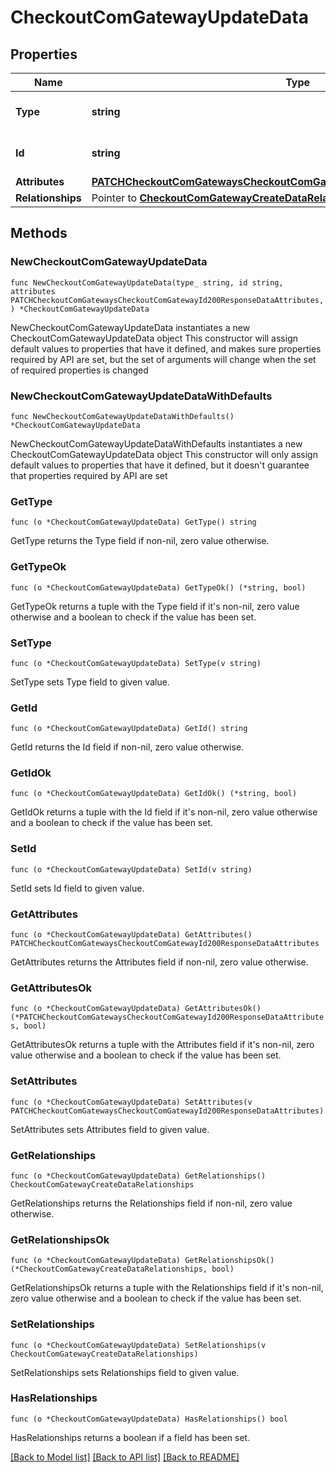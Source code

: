 # CheckoutComGatewayUpdateData

## Properties

Name | Type | Description | Notes
------------ | ------------- | ------------- | -------------
**Type** | **string** | The resource&#39;s type | [default to "checkout_com_gateways"]
**Id** | **string** | The resource&#39;s id | 
**Attributes** | [**PATCHCheckoutComGatewaysCheckoutComGatewayId200ResponseDataAttributes**](PATCHCheckoutComGatewaysCheckoutComGatewayId200ResponseDataAttributes.md) |  | 
**Relationships** | Pointer to [**CheckoutComGatewayCreateDataRelationships**](CheckoutComGatewayCreateDataRelationships.md) |  | [optional] 

## Methods

### NewCheckoutComGatewayUpdateData

`func NewCheckoutComGatewayUpdateData(type_ string, id string, attributes PATCHCheckoutComGatewaysCheckoutComGatewayId200ResponseDataAttributes, ) *CheckoutComGatewayUpdateData`

NewCheckoutComGatewayUpdateData instantiates a new CheckoutComGatewayUpdateData object
This constructor will assign default values to properties that have it defined,
and makes sure properties required by API are set, but the set of arguments
will change when the set of required properties is changed

### NewCheckoutComGatewayUpdateDataWithDefaults

`func NewCheckoutComGatewayUpdateDataWithDefaults() *CheckoutComGatewayUpdateData`

NewCheckoutComGatewayUpdateDataWithDefaults instantiates a new CheckoutComGatewayUpdateData object
This constructor will only assign default values to properties that have it defined,
but it doesn't guarantee that properties required by API are set

### GetType

`func (o *CheckoutComGatewayUpdateData) GetType() string`

GetType returns the Type field if non-nil, zero value otherwise.

### GetTypeOk

`func (o *CheckoutComGatewayUpdateData) GetTypeOk() (*string, bool)`

GetTypeOk returns a tuple with the Type field if it's non-nil, zero value otherwise
and a boolean to check if the value has been set.

### SetType

`func (o *CheckoutComGatewayUpdateData) SetType(v string)`

SetType sets Type field to given value.


### GetId

`func (o *CheckoutComGatewayUpdateData) GetId() string`

GetId returns the Id field if non-nil, zero value otherwise.

### GetIdOk

`func (o *CheckoutComGatewayUpdateData) GetIdOk() (*string, bool)`

GetIdOk returns a tuple with the Id field if it's non-nil, zero value otherwise
and a boolean to check if the value has been set.

### SetId

`func (o *CheckoutComGatewayUpdateData) SetId(v string)`

SetId sets Id field to given value.


### GetAttributes

`func (o *CheckoutComGatewayUpdateData) GetAttributes() PATCHCheckoutComGatewaysCheckoutComGatewayId200ResponseDataAttributes`

GetAttributes returns the Attributes field if non-nil, zero value otherwise.

### GetAttributesOk

`func (o *CheckoutComGatewayUpdateData) GetAttributesOk() (*PATCHCheckoutComGatewaysCheckoutComGatewayId200ResponseDataAttributes, bool)`

GetAttributesOk returns a tuple with the Attributes field if it's non-nil, zero value otherwise
and a boolean to check if the value has been set.

### SetAttributes

`func (o *CheckoutComGatewayUpdateData) SetAttributes(v PATCHCheckoutComGatewaysCheckoutComGatewayId200ResponseDataAttributes)`

SetAttributes sets Attributes field to given value.


### GetRelationships

`func (o *CheckoutComGatewayUpdateData) GetRelationships() CheckoutComGatewayCreateDataRelationships`

GetRelationships returns the Relationships field if non-nil, zero value otherwise.

### GetRelationshipsOk

`func (o *CheckoutComGatewayUpdateData) GetRelationshipsOk() (*CheckoutComGatewayCreateDataRelationships, bool)`

GetRelationshipsOk returns a tuple with the Relationships field if it's non-nil, zero value otherwise
and a boolean to check if the value has been set.

### SetRelationships

`func (o *CheckoutComGatewayUpdateData) SetRelationships(v CheckoutComGatewayCreateDataRelationships)`

SetRelationships sets Relationships field to given value.

### HasRelationships

`func (o *CheckoutComGatewayUpdateData) HasRelationships() bool`

HasRelationships returns a boolean if a field has been set.


[[Back to Model list]](../README.md#documentation-for-models) [[Back to API list]](../README.md#documentation-for-api-endpoints) [[Back to README]](../README.md)


